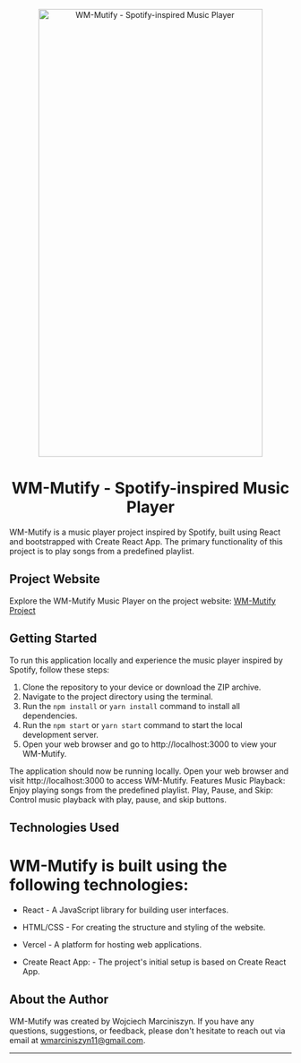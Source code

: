 <p align="center">
  <img
    width="400"
    height="800"
    src="https://raw.githubusercontent.com/MiszynV2/WM-mutify/main/src/sources/titleScreen.png"
    alt="WM-Mutify - Spotify-inspired Music Player"
  />
</p>


<h1 align="center">WM-Mutify - Spotify-inspired Music Player</h1>

WM-Mutify is a music player project inspired by Spotify, built using React and bootstrapped with Create React App. The primary functionality of this project is to play songs from a predefined playlist.

## Project Website

Explore the WM-Mutify Music Player on the project website: [WM-Mutify Project](#your-project-website-link)

## Getting Started

To run this application locally and experience the music player inspired by Spotify, follow these steps:

1. Clone the repository to your device or download the ZIP archive.
2. Navigate to the project directory using the terminal.
3. Run the `npm install` or `yarn install` command to install all dependencies.
4. Run the `npm start` or `yarn start` command to start the local development server.
5. Open your web browser and go to http://localhost:3000 to view your WM-Mutify.

The application should now be running locally. Open your web browser and visit http://localhost:3000 to access WM-Mutify.
Features
Music Playback: Enjoy playing songs from the predefined playlist.
Play, Pause, and Skip: Control music playback with play, pause, and skip buttons.

## Technologies Used
# WM-Mutify is built using the following technologies:

- React - A JavaScript library for building user interfaces.
- HTML/CSS - For creating the structure and styling of the website.
- Vercel - A platform for hosting web applications.


- Create React App: - The project's initial setup is based on Create React App.
## About the Author

WM-Mutify was created by Wojciech Marciniszyn. If you have any questions, suggestions, or feedback, please don't hesitate to reach out via email at wmarciniszyn11@gmail.com.

---
<p align="center">
  <!-- Add your social/contact links here -->
</p>
